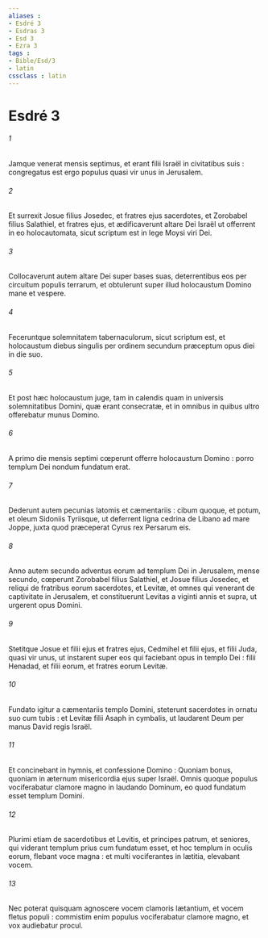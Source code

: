 ```yaml
---
aliases : 
- Esdré 3
- Esdras 3
- Esd 3
- Ezra 3
tags : 
- Bible/Esd/3
- latin
cssclass : latin
---
```


# Esdré 3

###### 1
Jamque venerat mensis septimus, et erant filii Israël in civitatibus suis : congregatus est ergo populus quasi vir unus in Jerusalem.
###### 2
Et surrexit Josue filius Josedec, et fratres ejus sacerdotes, et Zorobabel filius Salathiel, et fratres ejus, et ædificaverunt altare Dei Israël ut offerrent in eo holocautomata, sicut scriptum est in lege Moysi viri Dei.
###### 3
Collocaverunt autem altare Dei super bases suas, deterrentibus eos per circuitum populis terrarum, et obtulerunt super illud holocaustum Domino mane et vespere.
###### 4
Feceruntque solemnitatem tabernaculorum, sicut scriptum est, et holocaustum diebus singulis per ordinem secundum præceptum opus diei in die suo.
###### 5
Et post hæc holocaustum juge, tam in calendis quam in universis solemnitatibus Domini, quæ erant consecratæ, et in omnibus in quibus ultro offerebatur munus Domino.
###### 6
A primo die mensis septimi cœperunt offerre holocaustum Domino : porro templum Dei nondum fundatum erat.
###### 7
Dederunt autem pecunias latomis et cæmentariis : cibum quoque, et potum, et oleum Sidoniis Tyriisque, ut deferrent ligna cedrina de Libano ad mare Joppe, juxta quod præceperat Cyrus rex Persarum eis.
###### 8
Anno autem secundo adventus eorum ad templum Dei in Jerusalem, mense secundo, cœperunt Zorobabel filius Salathiel, et Josue filius Josedec, et reliqui de fratribus eorum sacerdotes, et Levitæ, et omnes qui venerant de captivitate in Jerusalem, et constituerunt Levitas a viginti annis et supra, ut urgerent opus Domini.
###### 9
Stetitque Josue et filii ejus et fratres ejus, Cedmihel et filii ejus, et filii Juda, quasi vir unus, ut instarent super eos qui faciebant opus in templo Dei : filii Henadad, et filii eorum, et fratres eorum Levitæ.
###### 10
Fundato igitur a cæmentariis templo Domini, steterunt sacerdotes in ornatu suo cum tubis : et Levitæ filii Asaph in cymbalis, ut laudarent Deum per manus David regis Israël.
###### 11
Et concinebant in hymnis, et confessione Domino : Quoniam bonus, quoniam in æternum misericordia ejus super Israël. Omnis quoque populus vociferabatur clamore magno in laudando Dominum, eo quod fundatum esset templum Domini.
###### 12
Plurimi etiam de sacerdotibus et Levitis, et principes patrum, et seniores, qui viderant templum prius cum fundatum esset, et hoc templum in oculis eorum, flebant voce magna : et multi vociferantes in lætitia, elevabant vocem.
###### 13
Nec poterat quisquam agnoscere vocem clamoris lætantium, et vocem fletus populi : commistim enim populus vociferabatur clamore magno, et vox audiebatur procul.
